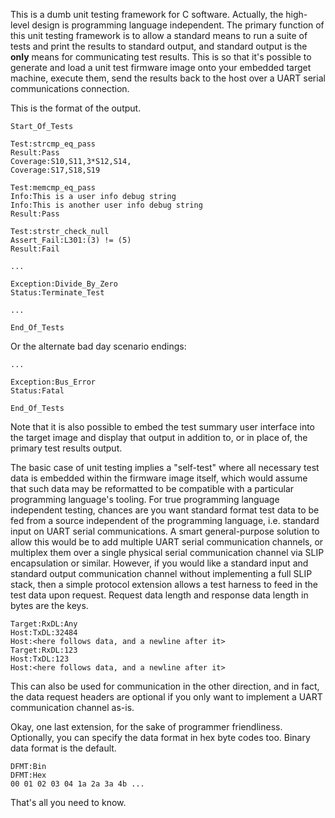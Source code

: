 This is a dumb unit testing framework for C software.  Actually, the
high-level design is programming language independent.  The primary
function of this unit testing framework is to allow a standard means
to run a suite of tests and print the results to standard output, and
standard output is the **only** means for communicating test results.
This is so that it's possible to generate and load a unit test
firmware image onto your embedded target machine, execute them, send
the results back to the host over a UART serial communications
connection.

This is the format of the output.

```
Start_Of_Tests

Test:strcmp_eq_pass
Result:Pass
Coverage:S10,S11,3*S12,S14,
Coverage:S17,S18,S19

Test:memcmp_eq_pass
Info:This is a user info debug string
Info:This is another user info debug string
Result:Pass

Test:strstr_check_null
Assert_Fail:L301:(3) != (5)
Result:Fail

...

Exception:Divide_By_Zero
Status:Terminate_Test

...

End_Of_Tests
```

Or the alternate bad day scenario endings:

```
...

Exception:Bus_Error
Status:Fatal

End_Of_Tests
```

Note that it is also possible to embed the test summary user interface
into the target image and display that output in addition to, or in
place of, the primary test results output.

The basic case of unit testing implies a "self-test" where all
necessary test data is embedded within the firmware image itself,
which would assume that such data may be reformatted to be compatible
with a particular programming language's tooling.  For true
programming language independent testing, chances are you want
standard format test data to be fed from a source independent of the
programming language, i.e. standard input on UART serial
communications.  A smart general-purpose solution to allow this would
be to add multiple UART serial communication channels, or multiplex
them over a single physical serial communication channel via SLIP
encapsulation or similar.  However, if you would like a standard input
and standard output communication channel without implementing a full
SLIP stack, then a simple protocol extension allows a test harness to
feed in the test data upon request.  Request data length and response
data length in bytes are the keys.

```
Target:RxDL:Any
Host:TxDL:32484
Host:<here follows data, and a newline after it>
Target:RxDL:123
Host:TxDL:123
Host:<here follows data, and a newline after it>
```

This can also be used for communication in the other direction, and in
fact, the data request headers are optional if you only want to
implement a UART communication channel as-is.

Okay, one last extension, for the sake of programmer friendliness.
Optionally, you can specify the data format in hex byte codes too.
Binary data format is the default.

```
DFMT:Bin
DFMT:Hex
00 01 02 03 04 1a 2a 3a 4b ...
```

That's all you need to know.

